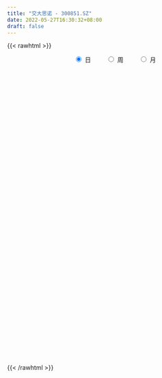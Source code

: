 ```yaml
---
title: "交大思诺 - 300851.SZ"
date: 2022-05-27T16:30:32+08:00
draft: false
---
```

{{< rawhtml >}}
    <div style="text-align: center">
        <label style="padding: 1rem;"><input style="margin-right: .5rem" type="radio" name="period" value="D" checked onclick="period_change(this)">日</label>
        <label style="padding: 1rem;"><input style="margin-right: .5rem" type="radio" name="period" value="W" onclick="period_change(this)">周</label>
        <label style="padding: 1rem;"><input style="margin-right: .5rem" type="radio" name="period" value="M" onclick="period_change(this)">月</label>
    </div>
    <div id="chart" style="height: 700px;"></div> 
    <script type="text/javascript">
        const D_v = [2452.92,2095.0,2679.0,3018.47,3083.91,2573.63,4918.76,3315.29,3069.18,3362.91,5220.18,6265.26,4756.0,3582.83,2832.36,2612.34,3468.33,9226.18,5988.18,3493.68,5646.43,5907.18,4400.61,5130.81,9198.54,6190.72,3594.97,4248.37,5657.18,3945.61,4158.18,5854.0,3540.36,1896.9,2391.0,2195.0,2789.0,3697.0,3526.0,3014.09,3571.0,5214.75,2479.0,2440.16,1764.21,2804.18,2719.77,2909.18,1964.18,1934.18,4934.36,2986.18,2106.27,2790.18,4004.36,2401.0,2448.83,3241.27,5050.35,4772.82,3697.0,4307.18,4114.36,67786.18,44701.05,34055.67,20750.23,16925.9,20154.39,28383.4,13545.42,11481.0,13497.0,10480.73,14010.67,16395.79,14351.0,16180.07,17974.37,19747.79,19302.43,8196.66,8929.0,7586.84,5124.18,6672.66,5394.0,3512.66,3471.69,4480.18,4536.3,7020.0,2318.0,3708.33,2024.18,2150.0,2114.0,2200.18,1819.18,2214.0,2584.64,1664.27,1807.64,5540.45,2665.0,3382.0,1444.0,1926.0,3616.98,2636.42,10862.4,4689.8,4036.0,1977.47,3125.18,2256.0,1767.0,2528.44,2744.33,2081.62,2137.0,2719.0,2246.0,2791.16,1996.0,2282.0,2690.0,2634.03,2691.73,4260.65,3106.18,5387.65,8938.18,5209.0,3883.18,2754.0,4245.45,2826.0,2000.72,2385.9,2091.0,2043.18,3096.9,3878.64,3079.0,2308.0,2637.0,2387.0,2285.0,4479.0,3493.0,1823.0,2102.19,1820.0,2070.08,1546.0,3163.5,3294.0,3693.78,3198.59,6042.6,3924.0,2305.74,2364.38,4417.64,6426.27,4344.0,3253.18,3737.0,2514.18,2512.0,5212.0,1949.0,3218.18,1945.0,2218.0,2457.0,2273.18,1997.0,2040.0,1370.0,2159.0,1903.0,1992.65,3304.0,2381.0,2941.0,5166.73,14658.5,4071.73,2888.09,1934.0,1622.0,2133.0,2471.0,4934.69,3622.77,4419.0,2148.0,2772.0,1921.42,2996.73,2393.0,3002.5,2575.0,1889.0,11389.81,7116.0,3880.0,4239.0,3201.0,2442.0,2715.0,6606.73,4096.0,3074.72,3438.0,2289.0,3176.18,2927.18,2175.0,1683.18,2647.0,1645.0,1316.0,2558.0,3471.0,2514.0,4324.0,3569.0,3316.18,2792.63,7247.63,6225.91,3826.72,3596.99,3715.18,5090.0,3044.55,2657.0,2495.73,2113.0,3498.18,1685.0,2631.0,3067.0,4459.18,4578.18,2733.18,2444.0]
const D_histogram = [0.0,-0.0006254131,0.0033691654,0.0193789079,0.0320805413,0.041350726,0.0789882876,0.1017736018,0.1013789642,0.1285563174,0.1663134131,0.1797274946,0.1512631027,0.0967274577,0.0725617222,0.0389978677,0.0263518207,0.0795649289,0.0718116582,0.0543662152,0.0504882515,-0.0000956684,0.0106642019,0.0354106272,0.0725744296,0.068910054,0.0421984341,0.0067487553,0.0191851795,-0.0119397516,-0.0379236219,-0.1132710377,-0.1657195667,-0.1786904214,-0.1865709502,-0.1879082021,-0.1840140781,-0.1998745351,-0.1746780001,-0.1416395722,-0.1094921385,-0.1478215646,-0.1739438981,-0.1598635921,-0.149861822,-0.1130707099,-0.0668137423,-0.0545870566,-0.0648445972,-0.0621143182,-0.1341825161,-0.1441201843,-0.1343751579,-0.0842267571,-0.0180962673,0.0288564891,0.0417911336,0.0282335417,0.0841629608,0.1227220971,0.1418067946,0.1611845394,0.1573712081,0.5573158015,0.6578055523,0.6926325077,0.5786017509,0.4978205321,0.4560596448,0.4078628189,0.2780632147,0.1101985705,0.0545700567,-0.0064596614,-0.004832258,-0.0337468254,-0.0494198203,-0.0301022028,0.0083137972,-0.0237491237,-0.1196181004,-0.1628467597,-0.2332726995,-0.294530281,-0.3379965163,-0.3119645404,-0.3190584057,-0.3005691121,-0.2933557523,-0.2388786507,-0.2425407302,-0.3334185504,-0.3798171007,-0.4189195073,-0.4001814253,-0.3370851898,-0.2801428824,-0.2325504564,-0.168277216,-0.1373714591,-0.1343474547,-0.1122052431,-0.0664194044,0.0239798646,0.0451915103,0.0645422882,0.0576910174,0.0321300597,-0.0528966347,-0.1329204048,-0.3573560921,-0.4580436322,-0.4968376165,-0.470423106,-0.3877441501,-0.3008959619,-0.2203303345,-0.1222859224,-0.0168898746,0.0599753028,0.1204524146,0.1885727311,0.199683227,0.2399918419,0.2249377053,0.2188174735,0.2313164364,0.2392230027,0.2470566731,0.2708400243,0.2455756381,0.2424855593,0.2786664113,0.2986008356,0.2607609918,0.2289355792,0.1266322576,0.0574833958,0.0283208971,0.0263106867,0.0319385466,0.0356999452,0.0543566394,0.0862635803,0.1145613921,0.1030380722,0.066299452,0.0607651196,0.0491774623,0.0399516836,-0.0132732793,-0.0403610988,-0.0332173617,-0.0313053295,-0.0132241584,0.0046479425,0.0559987886,0.0790227666,0.0967214729,0.1068007116,0.1477659291,0.1446661396,0.1445656713,0.1391030569,0.1208293812,0.1492429382,0.1359813596,0.1396970406,0.0699840917,0.0067480444,-0.0642089625,-0.1983359838,-0.2439453901,-0.3347921621,-0.3309791224,-0.2917866469,-0.2299195173,-0.1477590419,-0.0976926106,-0.091510162,-0.0739881838,-0.036917594,0.0011206589,0.0189171041,0.0632682332,0.0941483512,0.0751656335,0.1243966072,0.1312126661,0.1233532068,0.091346162,0.0676651111,0.0477817751,0.0280659754,-0.0150812319,-0.0630753227,-0.120248111,-0.2094312002,-0.2456679432,-0.250031049,-0.2537203481,-0.319675924,-0.3130292706,-0.2649153369,-0.1933543446,-0.1085252209,0.0256609205,0.1214872618,0.1194810374,0.1326458822,0.1430187195,0.1067887168,0.1177735753,0.145567235,0.1638876158,0.1768254141,0.1218479875,0.0520319192,-0.0266768871,-0.0219525846,-0.0537233283,-0.0600893704,-0.0890094838,-0.0907674263,-0.0802304466,-0.0711508264,-0.0978557174,-0.1208670982,-0.2066754153,-0.3438371017,-0.3695039065,-0.377134625,-0.357120979,-0.3432579716,-0.3244003586,-0.2599418527,-0.183504676,-0.1270287891,-0.0599720962,-0.0041104122,0.0328044096,0.0539830892,0.1068232347,0.1401186658,0.1731389742,0.2127957162,0.2132048649,0.2216921823,0.2017455304,0.1907280771]
const D_fast = [0.0,-0.0007817664,0.0040551034,0.0249095729,0.0456313416,0.0652392078,0.1226238413,0.170852556,0.1958026595,0.255119092,0.3344545409,0.3928004962,0.40215188,0.3717980994,0.3657727944,0.3419584068,0.335900315,0.4090046554,0.4192042993,0.4153504101,0.4240945092,0.3734866723,0.386912593,0.4205116751,0.475819085,0.4893822228,0.4732202114,0.4394577215,0.4566904405,0.4225805715,0.3871157958,0.2834506206,0.1895721999,0.1319287398,0.0774054735,0.0290911711,-0.0130182244,-0.0788473153,-0.0973202803,-0.0996917454,-0.0949173463,-0.1702021636,-0.2398104716,-0.2656960636,-0.293159749,-0.2846363144,-0.2550827824,-0.2565028609,-0.2829715507,-0.2957698513,-0.4013836783,-0.4473513925,-0.4712001556,-0.442108444,-0.380502021,-0.3263351424,-0.3029527145,-0.3094519209,-0.2324817616,-0.1632421011,-0.1087057049,-0.0490318253,-0.0135023546,0.5257711892,0.7907123281,0.9986974105,1.0293170914,1.0729910056,1.1452450295,1.1990139083,1.1387301078,0.9984151062,0.9564291065,0.8937844732,0.894203812,0.8568525383,0.8288245883,0.840616655,0.8811111044,0.8431109026,0.7173374008,0.6333970516,0.5046529369,0.3697627851,0.2417974208,0.1898382616,0.1029797948,0.0463268104,-0.0197987678,-0.0250413289,-0.089338591,-0.2635710488,-0.4049238742,-0.5487561576,-0.630063432,-0.6512384939,-0.6643319072,-0.6748770953,-0.6526731589,-0.6561102668,-0.6866731261,-0.6925822252,-0.6634012376,-0.5670070025,-0.5344974792,-0.4990111292,-0.4914396456,-0.5089680885,-0.6072189415,-0.7204728128,-1.0342475232,-1.2494459713,-1.4124493597,-1.5036406257,-1.5178977073,-1.5062735097,-1.4807904658,-1.4133175344,-1.3121439552,-1.2202849522,-1.1296947366,-1.0144312374,-0.9533999348,-0.8530933593,-0.8119130697,-0.7633289331,-0.693000861,-0.6252885441,-0.5556907055,-0.4641973481,-0.4280678248,-0.3705365137,-0.264689059,-0.1701044257,-0.1427540216,-0.1173455394,-0.1879907966,-0.2427688095,-0.2648510838,-0.2602836226,-0.246671126,-0.2339847412,-0.2017388871,-0.1482660511,-0.0913278912,-0.0770916932,-0.0972554503,-0.0875985028,-0.0868917946,-0.0861296523,-0.1426729351,-0.1798510292,-0.1810116326,-0.1869259328,-0.1721508013,-0.1531167147,-0.0877661715,-0.0449865018,-0.0031074273,0.0336719893,0.111578689,0.1446454345,0.180686384,0.2099995338,0.2219332034,0.287657495,0.3083912563,0.3470311974,0.2948142715,0.2332652353,0.1462559877,-0.0374550295,-0.1440507833,-0.3185955958,-0.3975273367,-0.431281523,-0.4268942727,-0.3816735578,-0.3560302791,-0.372725371,-0.3737004387,-0.3458592475,-0.3075408299,-0.2850151086,-0.2248469212,-0.1704297154,-0.1706210247,-0.0902908992,-0.0506716738,-0.0276928314,-0.0368633358,-0.0436281088,-0.051566001,-0.0642653069,-0.1111828222,-0.1749457436,-0.2621805596,-0.403721449,-0.5013751777,-0.5682460457,-0.6353654319,-0.7812399887,-0.8528506531,-0.8709655536,-0.8477431474,-0.7900453289,-0.6494439574,-0.5232458007,-0.4953817657,-0.4490554503,-0.4029279331,-0.4124607566,-0.3720325043,-0.3078470359,-0.2485547511,-0.1914105993,-0.215926029,-0.2727341175,-0.3581121456,-0.3588759893,-0.404077565,-0.4254659497,-0.4766384341,-0.5010882331,-0.5106088651,-0.5193169514,-0.5704857718,-0.6237139271,-0.761191098,-0.9843120599,-1.1023548413,-1.204269216,-1.2735358148,-1.3454873004,-1.407729777,-1.4082567342,-1.3776957265,-1.352977037,-1.3009133681,-1.2460792872,-1.2009633629,-1.166288911,-1.0867429569,-1.0184178594,-0.9421128074,-0.8492571363,-0.7955467714,-0.7316364084,-0.7011466777,-0.6644821117]
const D_slow = [0.0,-0.0001563533,0.0006859381,0.005530665,0.0135508004,0.0238884819,0.0436355538,0.0690789542,0.0944236953,0.1265627746,0.1681411279,0.2130730015,0.2508887772,0.2750706417,0.2932110722,0.3029605391,0.3095484943,0.3294397265,0.3473926411,0.3609841949,0.3736062578,0.3735823407,0.3762483911,0.3851010479,0.4032446553,0.4204721688,0.4310217773,0.4327089662,0.437505261,0.4345203231,0.4250394177,0.3967216583,0.3552917666,0.3106191612,0.2639764237,0.2169993732,0.1709958536,0.1210272199,0.0773577198,0.0419478268,0.0145747922,-0.022380599,-0.0658665735,-0.1058324715,-0.143297927,-0.1715656045,-0.1882690401,-0.2019158042,-0.2181269535,-0.2336555331,-0.2672011621,-0.3032312082,-0.3368249977,-0.3578816869,-0.3624057538,-0.3551916315,-0.3447438481,-0.3376854626,-0.3166447224,-0.2859641982,-0.2505124995,-0.2102163647,-0.1708735627,-0.0315446123,0.1329067758,0.3060649027,0.4507153405,0.5751704735,0.6891853847,0.7911510894,0.8606668931,0.8882165357,0.9018590499,0.9002441345,0.89903607,0.8905993637,0.8782444086,0.8707188579,0.8727973072,0.8668600263,0.8369555012,0.7962438113,0.7379256364,0.6642930661,0.5797939371,0.501802802,0.4220382005,0.3468959225,0.2735569844,0.2138373218,0.1532021392,0.0698475016,-0.0251067735,-0.1298366504,-0.2298820067,-0.3141533041,-0.3841890248,-0.4423266389,-0.4843959429,-0.5187388077,-0.5523256713,-0.5803769821,-0.5969818332,-0.590986867,-0.5796889895,-0.5635534174,-0.5491306631,-0.5410981481,-0.5543223068,-0.587552408,-0.676891431,-0.7914023391,-0.9156117432,-1.0332175197,-1.1301535572,-1.2053775477,-1.2604601313,-1.2910316119,-1.2952540806,-1.2802602549,-1.2501471513,-1.2030039685,-1.1530831617,-1.0930852013,-1.0368507749,-0.9821464066,-0.9243172975,-0.8645115468,-0.8027473785,-0.7350373724,-0.6736434629,-0.6130220731,-0.5433554703,-0.4687052614,-0.4035150134,-0.3462811186,-0.3146230542,-0.3002522052,-0.293171981,-0.2865943093,-0.2786096726,-0.2696846864,-0.2560955265,-0.2345296314,-0.2058892834,-0.1801297653,-0.1635549023,-0.1483636224,-0.1360692569,-0.126081336,-0.1293996558,-0.1394899305,-0.1477942709,-0.1556206033,-0.1589266429,-0.1577646572,-0.1437649601,-0.1240092684,-0.0998289002,-0.0731287223,-0.03618724,-0.0000207051,0.0361207127,0.0708964769,0.1011038222,0.1384145568,0.1724098967,0.2073341568,0.2248301797,0.2265171909,0.2104649502,0.1608809543,0.0998946068,0.0161965662,-0.0665482143,-0.1394948761,-0.1969747554,-0.2339145159,-0.2583376685,-0.281215209,-0.299712255,-0.3089416535,-0.3086614887,-0.3039322127,-0.2881151544,-0.2645780666,-0.2457866582,-0.2146875064,-0.1818843399,-0.1510460382,-0.1282094977,-0.1112932199,-0.0993477762,-0.0923312823,-0.0961015903,-0.1118704209,-0.1419324487,-0.1942902487,-0.2557072345,-0.3182149968,-0.3816450838,-0.4615640648,-0.5398213824,-0.6060502167,-0.6543888028,-0.681520108,-0.6751048779,-0.6447330625,-0.6148628031,-0.5817013325,-0.5459466527,-0.5192494735,-0.4898060796,-0.4534142709,-0.4124423669,-0.3682360134,-0.3377740165,-0.3247660367,-0.3314352585,-0.3369234046,-0.3503542367,-0.3653765793,-0.3876289503,-0.4103208068,-0.4303784185,-0.4481661251,-0.4726300544,-0.502846829,-0.5545156828,-0.6404749582,-0.7328509348,-0.8271345911,-0.9164148358,-1.0022293287,-1.0833294184,-1.1483148816,-1.1941910505,-1.2259482478,-1.2409412719,-1.2419688749,-1.2337677725,-1.2202720002,-1.1935661916,-1.1585365251,-1.1152517816,-1.0620528525,-1.0087516363,-0.9533285907,-0.9028922081,-0.8552101888]
const D_data = [['2021-05-18', 31.0199, 31.1954, 30.9516, 31.2344],['2021-05-19', 31.0491, 31.1856, 31.0491, 31.2733],['2021-05-20', 31.0296, 31.2538, 30.9419, 31.4098],['2021-05-21', 31.1369, 31.4683, 31.1174, 31.5561],['2021-05-24', 32.4432, 31.5268, 31.3903, 32.4529],['2021-05-25', 31.3513, 31.5756, 31.3513, 31.7023],['2021-05-26', 31.4976, 32.1117, 31.4976, 32.4237],['2021-05-27', 32.0142, 32.1702, 31.8973, 32.4334],['2021-05-28', 32.024, 32.0337, 31.985, 32.3847],['2021-05-31', 32.1702, 32.5602, 32.0825, 32.7064],['2021-06-01', 32.5602, 33.0086, 32.3262, 33.1256],['2021-06-02', 33.1061, 33.0086, 32.8039, 33.34],['2021-06-03', 33.0476, 32.6089, 32.5699, 33.418],['2021-06-04', 32.6863, 32.194, 32.1645, 32.765],['2021-06-07', 32.2137, 32.4697, 32.194, 32.6764],['2021-06-08', 32.4894, 32.2826, 32.2038, 32.5189],['2021-06-09', 32.2038, 32.4894, 32.0956, 32.4894],['2021-06-10', 32.4894, 33.5133, 32.4697, 33.6511],['2021-06-11', 33.4739, 32.9816, 32.8635, 33.6019],['2021-06-15', 33.0013, 32.893, 32.6075, 33.2179],['2021-06-16', 32.9127, 33.0998, 32.9127, 34.0055],['2021-06-17', 33.0998, 32.4401, 32.2137, 33.2474],['2021-06-18', 32.4008, 33.1588, 32.2334, 33.2573],['2021-06-21', 33.1096, 33.5034, 32.9816, 33.5526],['2021-06-22', 33.6708, 33.9268, 33.4542, 34.232],['2021-06-23', 33.9268, 33.6216, 33.4837, 34.0449],['2021-06-24', 33.3853, 33.3557, 33.277, 33.8283],['2021-06-25', 33.2868, 33.1588, 32.8536, 33.4936],['2021-06-28', 33.0801, 33.7692, 32.9324, 33.9268],['2021-06-29', 33.7692, 33.2376, 33.1293, 33.9563],['2021-06-30', 32.9324, 33.1884, 32.9324, 33.7299],['2021-07-01', 33.2671, 32.2925, 32.2629, 33.277],['2021-07-02', 32.2432, 32.1743, 31.879, 32.45],['2021-07-05', 32.1743, 32.4008, 32.0956, 32.4204],['2021-07-06', 32.4008, 32.3023, 31.9971, 32.4697],['2021-07-07', 32.3023, 32.2432, 31.8002, 32.3023],['2021-07-08', 32.3712, 32.194, 31.879, 32.3712],['2021-07-09', 32.194, 31.7805, 31.6427, 32.194],['2021-07-12', 31.81, 32.1842, 31.8002, 32.4401],['2021-07-13', 32.2038, 32.322, 31.9774, 32.45],['2021-07-14', 32.2826, 32.3909, 32.2038, 32.6469],['2021-07-15', 32.3515, 31.3867, 31.2292, 32.3515],['2021-07-16', 31.2095, 31.2292, 31.111, 31.5344],['2021-07-19', 31.495, 31.5541, 31.0618, 31.5541],['2021-07-20', 31.2587, 31.4261, 31.2489, 31.5442],['2021-07-21', 31.4556, 31.7608, 31.4261, 31.9873],['2021-07-22', 31.9774, 32.0069, 31.4655, 32.066],['2021-07-23', 32.0168, 31.6624, 31.4162, 32.0168],['2021-07-26', 31.6525, 31.3079, 31.2095, 31.8691],['2021-07-27', 31.2489, 31.367, 31.2489, 31.7017],['2021-07-28', 31.367, 30.1265, 30.028, 31.5048],['2021-07-29', 30.4317, 30.5302, 30.156, 30.5892],['2021-07-30', 30.5991, 30.6188, 30.3136, 30.6778],['2021-08-02', 30.6188, 31.1504, 30.3923, 31.2292],['2021-08-03', 31.1504, 31.5738, 31.1504, 31.9183],['2021-08-04', 31.4753, 31.5934, 31.2095, 31.8002],['2021-08-05', 31.751, 31.3079, 31.111, 31.751],['2021-08-06', 31.1209, 30.9535, 30.6778, 31.6821],['2021-08-09', 30.9535, 31.938, 30.924, 31.9873],['2021-08-10', 31.9282, 32.0168, 31.8593, 32.2038],['2021-08-11', 31.9085, 31.9971, 31.6821, 32.1349],['2021-08-12', 31.8002, 32.194, 31.7805, 32.3909],['2021-08-13', 32.4204, 32.0463, 31.8986, 32.4204],['2021-08-16', 32.4795, 38.4556, 32.4795, 38.4556],['2021-08-17', 38.6722, 36.5555, 36.0435, 38.8888],['2021-08-18', 35.9057, 36.6736, 35.502, 37.6187],['2021-08-19', 36.3192, 35.1574, 34.7045, 36.6244],['2021-08-20', 35.1771, 35.5512, 34.232, 35.8958],['2021-08-23', 35.2559, 36.1813, 35.2559, 36.4176],['2021-08-24', 35.1377, 36.3093, 33.6019, 36.3192],['2021-08-25', 35.7383, 35.1968, 35.0491, 35.8171],['2021-08-26', 35.1377, 34.1926, 33.9858, 35.1377],['2021-08-27', 34.2615, 35.187, 33.8874, 35.3346],['2021-08-30', 35.0491, 34.9507, 34.4387, 36.073],['2021-08-31', 34.8522, 35.6989, 34.4683, 35.7186],['2021-09-01', 35.6398, 35.3543, 35.0491, 36.4176],['2021-09-02', 35.3346, 35.4922, 34.5569, 36.3093],['2021-09-03', 35.4429, 36.0337, 35.0294, 36.0337],['2021-09-06', 36.1124, 36.5456, 35.6595, 37.4317],['2021-09-07', 36.1518, 35.7974, 35.7974, 37.5104],['2021-09-08', 35.5709, 34.7144, 34.36, 35.5906],['2021-09-09', 34.4289, 34.9999, 34.4289, 35.0885],['2021-09-10', 34.803, 34.3009, 34.2714, 34.9605],['2021-09-13', 34.3009, 33.9465, 33.4837, 34.3009],['2021-09-14', 33.7594, 33.72, 33.4837, 34.1237],['2021-09-15', 33.8677, 34.36, 33.5133, 34.3895],['2021-09-16', 34.36, 33.8086, 33.8086, 34.4584],['2021-09-17', 33.6511, 33.9662, 33.4739, 34.1532],['2021-09-22', 33.6806, 33.7003, 33.533, 33.7692],['2021-09-23', 33.7003, 34.2812, 33.7003, 34.4092],['2021-09-24', 34.2812, 33.5231, 33.4739, 34.5569],['2021-09-27', 33.533, 31.9577, 31.8002, 33.6708],['2021-09-28', 31.8986, 31.8593, 31.6033, 32.0365],['2021-09-29', 31.6624, 31.3867, 31.239, 31.879],['2021-09-30', 31.4458, 31.7017, 31.4458, 31.8691],['2021-10-08', 31.7116, 32.1448, 31.7116, 32.2826],['2021-10-11', 32.0956, 32.0956, 31.7313, 32.2531],['2021-10-12', 32.0069, 31.9971, 31.8494, 32.2334],['2021-10-13', 32.1645, 32.2826, 32.0759, 32.322],['2021-10-14', 32.0069, 31.9282, 31.8593, 32.3712],['2021-10-15', 31.9183, 31.4851, 31.4851, 32.0956],['2021-10-18', 31.5048, 31.6131, 31.2981, 31.6624],['2021-10-19', 31.6328, 31.938, 31.4162, 32.0168],['2021-10-20', 31.8494, 32.765, 31.7313, 32.9422],['2021-10-21', 32.6764, 32.1448, 32.1152, 32.6764],['2021-10-22', 32.1349, 32.194, 31.6525, 32.3417],['2021-10-25', 31.9577, 31.8691, 31.7214, 32.1251],['2021-10-26', 31.9774, 31.5048, 31.4261, 31.9774],['2021-10-27', 31.3079, 30.3726, 30.2742, 31.3375],['2021-10-28', 30.3726, 29.8311, 29.8311, 30.4908],['2021-10-29', 28.4036, 26.9071, 25.8537, 28.4036],['2021-11-01', 26.6413, 27.1434, 26.5133, 27.3698],['2021-11-02', 27.2714, 27.0351, 26.8086, 27.8424],['2021-11-03', 27.0646, 27.2911, 26.7594, 27.5175],['2021-11-04', 27.2911, 27.7932, 27.2911, 27.9704],['2021-11-05', 27.8818, 27.8621, 27.5569, 27.9409],['2021-11-08', 27.9507, 27.8522, 27.5667, 27.9507],['2021-11-09', 27.8621, 28.2362, 27.8227, 28.4528],['2021-11-10', 28.0098, 28.6399, 27.8424, 28.7186],['2021-11-11', 28.4528, 28.6103, 28.4528, 28.8171],['2021-11-12', 28.7875, 28.6694, 28.5414, 28.7974],['2021-11-15', 28.6694, 29.0632, 28.4626, 29.2306],['2021-11-16', 28.7974, 28.5513, 28.443, 29.1617],['2021-11-17', 28.5513, 29.0731, 28.5119, 29.3586],['2021-11-18', 29.0731, 28.4823, 28.4725, 29.1518],['2021-11-19', 28.3642, 28.5709, 28.3642, 28.5906],['2021-11-22', 28.5709, 28.8663, 28.5513, 29.1124],['2021-11-23', 29.0238, 28.9254, 28.7974, 29.0435],['2021-11-24', 28.8958, 29.0435, 28.5709, 29.2109],['2021-11-25', 28.9943, 29.4275, 28.9254, 29.713],['2021-11-26', 29.4373, 28.9155, 28.8368, 29.6736],['2021-11-29', 28.6202, 29.2207, 28.4725, 29.9099],['2021-11-30', 29.0435, 29.9296, 29.0435, 30.4908],['2021-12-01', 30.5991, 30.0379, 29.6933, 30.5991],['2021-12-02', 30.1954, 29.4275, 29.4275, 30.284],['2021-12-03', 29.4275, 29.457, 29.3487, 29.6736],['2021-12-06', 29.4767, 28.3051, 28.2854, 29.5358],['2021-12-07', 28.3347, 28.2854, 27.9212, 28.886],['2021-12-08', 28.5513, 28.5119, 28.1279, 28.6497],['2021-12-09', 28.4528, 28.7482, 28.4134, 29.014],['2021-12-10', 28.6103, 28.8368, 28.6103, 28.8663],['2021-12-13', 29.0731, 28.8269, 28.6005, 29.0731],['2021-12-14', 28.8958, 29.0731, 28.6891, 29.1715],['2021-12-15', 29.0731, 29.3979, 28.8762, 29.7032],['2021-12-16', 29.6145, 29.5653, 29.1912, 29.6342],['2021-12-17', 29.585, 29.1715, 29.0435, 29.585],['2021-12-20', 29.1321, 28.7679, 28.7383, 29.2404],['2021-12-21', 28.7777, 29.0731, 28.6497, 29.142],['2021-12-22', 29.0731, 28.9746, 28.9057, 29.713],['2021-12-23', 28.8762, 28.9648, 28.4626, 29.1814],['2021-12-24', 28.8269, 28.2362, 28.2362, 28.9451],['2021-12-27', 28.2559, 28.3051, 28.0393, 28.6202],['2021-12-28', 28.6399, 28.63, 28.3248, 28.7482],['2021-12-29', 28.6989, 28.5414, 28.315, 28.7679],['2021-12-30', 28.7777, 28.758, 28.4528, 29.0435],['2021-12-31', 28.6596, 28.8269, 28.6596, 29.1026],['2022-01-04', 29.0238, 29.4373, 28.8958, 29.4866],['2022-01-05', 29.2897, 29.3192, 29.1617, 29.6933],['2022-01-06', 29.2404, 29.4176, 29.2404, 29.6933],['2022-01-07', 29.4373, 29.4669, 29.3684, 29.841],['2022-01-10', 29.3192, 30.0871, 29.3192, 30.412],['2022-01-11', 30.1659, 29.7524, 29.6835, 30.3431],['2022-01-12', 29.6244, 29.9001, 29.6244, 30.0379],['2022-01-13', 29.9001, 29.9394, 29.7819, 30.028],['2022-01-14', 29.9296, 29.8311, 29.6638, 30.284],['2022-01-17', 29.0435, 30.5695, 29.0435, 30.7468],['2022-01-18', 30.6188, 30.225, 30.0674, 30.6188],['2022-01-19', 30.1856, 30.5498, 30.097, 30.8157],['2022-01-20', 30.7861, 29.5653, 29.4078, 30.7861],['2022-01-21', 29.8902, 29.3487, 29.142, 29.9197],['2022-01-24', 29.3487, 28.8958, 28.7777, 29.4176],['2022-01-25', 28.6596, 27.4683, 27.4683, 29.142],['2022-01-26', 27.4584, 27.931, 27.4584, 28.3051],['2022-01-27', 27.8621, 26.7693, 26.7693, 28.059],['2022-01-28', 26.8874, 27.4486, 26.8382, 27.7538],['2022-02-07', 27.8227, 27.7439, 27.5569, 28.0098],['2022-02-08', 27.6652, 28.0688, 27.5766, 28.2362],['2022-02-09', 28.0885, 28.5316, 27.7341, 28.6399],['2022-02-10', 28.2165, 28.3544, 28.1673, 28.6103],['2022-02-11', 28.187, 27.8424, 27.8227, 28.3445],['2022-02-14', 27.8522, 27.9409, 27.5963, 28.2559],['2022-02-15', 28.1378, 28.2461, 27.6553, 28.3248],['2022-02-16', 28.2461, 28.4036, 28.1771, 28.6005],['2022-02-17', 28.3937, 28.2657, 28.2657, 28.7383],['2022-02-18', 28.187, 28.758, 27.9802, 28.9352],['2022-02-21', 28.502, 28.8171, 28.4331, 28.8269],['2022-02-22', 28.8269, 28.2559, 28.1279, 28.8269],['2022-02-23', 28.3839, 29.2404, 28.3445, 29.3487],['2022-02-24', 29.5358, 28.9352, 28.6103, 31.111],['2022-02-25', 29.1321, 28.8269, 28.758, 29.4078],['2022-02-28', 28.7285, 28.4823, 27.9802, 28.7383],['2022-03-01', 28.9254, 28.4823, 28.315, 28.9254],['2022-03-02', 28.3839, 28.443, 28.2756, 28.63],['2022-03-03', 28.6202, 28.3544, 28.3347, 28.6596],['2022-03-04', 28.1673, 27.8818, 27.7636, 28.3445],['2022-03-07', 27.8424, 27.5274, 27.3698, 27.9605],['2022-03-08', 27.5274, 27.0351, 26.3361, 27.6258],['2022-03-09', 27.0449, 26.0801, 25.4992, 27.104],['2022-03-10', 26.6511, 26.1884, 26.1884, 26.9662],['2022-03-11', 26.2475, 26.2376, 25.5977, 26.3951],['2022-03-14', 26.0506, 25.9718, 25.8635, 26.4641],['2022-03-15', 25.9127, 24.7116, 24.7116, 26.1884],['2022-03-16', 24.9971, 25.135, 24.2587, 25.4008],['2022-03-17', 25.5189, 25.4894, 25.3811, 25.9324],['2022-03-18', 25.6371, 25.834, 25.2531, 25.9127],['2022-03-21', 25.8832, 26.2081, 25.6764, 26.3164],['2022-03-22', 26.3853, 27.2911, 26.2278, 28.2264],['2022-03-23', 27.0351, 27.3994, 26.6314, 28.0098],['2022-03-24', 27.0745, 26.4345, 26.4345, 27.547],['2022-03-25', 26.6117, 26.6708, 26.277, 26.9859],['2022-03-28', 26.7791, 26.7299, 26.1785, 27.3501],['2022-03-29', 26.4838, 26.0998, 26.0506, 27.0449],['2022-03-30', 26.0604, 26.6413, 25.8537, 26.8086],['2022-03-31', 26.3558, 26.9957, 26.3558, 27.3994],['2022-04-01', 26.9169, 27.0646, 26.6511, 27.232],['2022-04-06', 27.0646, 27.1631, 26.848, 27.2911],['2022-04-07', 27.3501, 26.2672, 26.1884, 27.547],['2022-04-08', 26.4444, 25.765, 25.5485, 26.4444],['2022-04-11', 26.1982, 25.2137, 25.0562, 26.5724],['2022-04-12', 25.3319, 25.9915, 24.9971, 25.9915],['2022-04-13', 25.8733, 25.3811, 25.3712, 25.8733],['2022-04-14', 25.3319, 25.4992, 25.3319, 25.8438],['2022-04-15', 25.6075, 25.007, 24.938, 25.6075],['2022-04-18', 24.7018, 25.135, 24.5245, 25.2629],['2022-04-19', 25.1842, 25.1842, 24.9873, 25.3515],['2022-04-20', 25.194, 25.0956, 25.0759, 25.5485],['2022-04-21', 26.0703, 24.4655, 24.4162, 26.0703],['2022-04-22', 24.1012, 24.2193, 23.8452, 24.5935],['2022-04-25', 24.2193, 22.9296, 22.9099, 24.2193],['2022-04-26', 22.841, 21.3741, 21.3248, 23.0281],['2022-04-27', 21.5611, 21.9451, 20.7243, 22.0042],['2022-04-28', 22.0042, 21.6694, 21.4528, 22.0238],['2022-04-29', 20.9212, 21.63, 20.8129, 21.6793],['2022-05-05', 21.5119, 21.2264, 20.7735, 21.5119],['2022-05-06', 20.8621, 20.9606, 20.2615, 21.1279],['2022-05-09', 20.9606, 21.3642, 20.4486, 21.4036],['2022-05-10', 21.0196, 21.5513, 20.9704, 21.5907],['2022-05-11', 21.6497, 21.3642, 21.3642, 22.0042],['2022-05-12', 21.3642, 21.5808, 21.0885, 21.8959],['2022-05-13', 21.5808, 21.571, 21.4331, 21.7974],['2022-05-16', 21.79, 21.42, 21.24, 21.79],['2022-05-17', 21.33, 21.24, 20.89, 21.54],['2022-05-18', 21.35, 21.73, 21.02, 22.03],['2022-05-19', 21.5, 21.65, 21.36, 21.84],['2022-05-20', 21.74, 21.79, 21.56, 21.87],['2022-05-23', 21.94, 22.07, 21.67, 22.07],['2022-05-24', 22.2, 21.71, 21.41, 22.21],['2022-05-25', 21.76, 21.87, 21.57, 22.03],['2022-05-26', 21.85, 21.52, 21.07, 21.85],['2022-05-27', 21.52, 21.58, 21.44, 21.96]]
const W_v = [390.58,3351.36,266206.59,232067.46,99496.62,82984.55,99728.62,70951.82,60648.45,69162.24,37589.24,13538.27,6331.45,36396.75,113974.64,113745.14,68266.14,60073.53,32938.79,27141.96,21130.09,24905.81,20946.62,29291.33,21500.49,27020.09,37286.48,50337.69,24042.18,21666.26,10324.13,10010.88,31807.97,17761.01,18340.3,27466.95,19774.82,16276.06,19914.55,20899.27,25522.57,25577.1,3844.04,13436.12,12964.85,16960.77,23187.18,24127.39,19447.9,28363.41,23155.33,12968.9,17804.84,12637.5,13925.17,14885.64,21941.71,184219.03,87061.21,71418.26,74150.25,28290.34,12488.17,15070.51,2150.0,10932.0,15059.36,20485.8,16084.45,11258.39,12034.16,15382.59,26172.01,13549.07,14405.72,15281.0,9361.27,13349.87,19054.36,20274.63,14836.18,10985.18,10728.65,29218.96,11048.09,17896.46,12888.65,28513.81,19060.73,8801.72,12608.54,11504.0,21249.44,10052.63,18103.72,12422.91,17281.54]
const W_histogram = [0.0,1.5565638746,1.6570309573,1.6184101958,1.2372789162,0.9104399397,0.6259048719,0.369025591,-0.1201979877,-0.2150155075,-0.4447565949,-0.6543020801,-0.6598643428,-0.5861687535,-0.2021646069,-0.362514825,-0.2849575342,-0.2881512296,-0.341133905,-0.5206857749,-0.5898015187,-0.8317113405,-1.0559927502,-1.2973593371,-1.3782947739,-1.5155320316,-1.4086544443,-1.2830480769,-1.2383312453,-1.0229759594,-0.8956476154,-0.6402406692,-0.4458892295,-0.2828003726,-0.2822173928,-0.0749187603,0.0216777748,0.1314989824,0.2535079923,0.3711982109,0.4045184221,0.2752790085,0.2114311179,0.1957868493,0.2045073156,0.2555726799,0.3040670378,0.3877475744,0.4492573972,0.4813141608,0.4293043468,0.3640482935,0.2830295624,0.2585616345,0.1759860633,0.1488772733,0.2059959242,0.4663775297,0.5925308915,0.7038657343,0.6338543438,0.5416275538,0.432158949,0.2286771702,0.1209305045,0.0081832666,-0.0144656333,-0.3620603262,-0.4959345743,-0.4971306124,-0.4717767993,-0.401758261,-0.2939338394,-0.2415328023,-0.1651270284,-0.1583529428,-0.0978310857,-0.0034246348,0.0896779746,0.1228503404,0.0259663375,-0.0010235016,0.0505122087,0.0944150816,0.0663060765,-0.0502311119,-0.1367976198,-0.1205699068,-0.0687598729,-0.1052756116,-0.1604344268,-0.2259165671,-0.4088954791,-0.5324715462,-0.5294495427,-0.4710082506,-0.4071990659]
const W_fast = [0.0,1.9457048433,2.4604296653,2.8264114528,2.7545999022,2.6553709107,2.5273120608,2.3626891777,1.8434161021,1.6948447054,1.3539144693,0.9807934641,0.8102651157,0.7374185166,1.0708815115,0.8199025871,0.8262204943,0.7509889915,0.6127228398,0.3029995263,0.0864334028,-0.3634042541,-0.8516838513,-1.4173902725,-1.8428994028,-2.3590196684,-2.6043056922,-2.799461344,-3.0643273237,-3.1047160278,-3.2012995876,-3.1059528087,-3.0230736764,-2.9306849126,-3.000656281,-2.8120873385,-2.7100713598,-2.5673754065,-2.3819893986,-2.1714996272,-2.0370498106,-2.097469472,-2.1084595832,-2.0751571394,-2.0153098443,-1.90035131,-1.7758401927,-1.5952227624,-1.4213985904,-1.2690132865,-1.2136970138,-1.1879409937,-1.1982023342,-1.1580298535,-1.1966089088,-1.1864983805,-1.0778807486,-0.7009047607,-0.426618676,-0.1393173996,-0.0508652042,-0.0076851057,-0.0091139733,-0.1554264595,-0.2329404991,-0.3436419204,-0.3699072286,-0.8080170031,-1.0658748947,-1.191353586,-1.2839439727,-1.3143649997,-1.2800240379,-1.2880062013,-1.2528821846,-1.2856963346,-1.249632249,-1.1560819568,-1.0405598537,-0.9766749028,-1.0670673213,-1.0943130358,-1.0301492733,-0.9626426301,-0.974175116,-1.1032700824,-1.2240359952,-1.2379507589,-1.2033306933,-1.2661653349,-1.3614327568,-1.4833940389,-1.7685968206,-2.0252907742,-2.1546311564,-2.213941927,-2.2519325087]
const W_slow = [0.0,0.3891409687,0.803398708,1.208001257,1.517320986,1.7449309709,1.9014071889,1.9936635867,1.9636140898,1.9098602129,1.7986710642,1.6350955441,1.4701294585,1.3235872701,1.2730461184,1.1824174121,1.1111780286,1.0391402211,0.9538567449,0.8236853012,0.6762349215,0.4683070864,0.2043088988,-0.1200309354,-0.4646046289,-0.8434876368,-1.1956512479,-1.5164132671,-1.8259960784,-2.0817400683,-2.3056519722,-2.4657121395,-2.5771844468,-2.64788454,-2.7184388882,-2.7371685783,-2.7317491346,-2.698874389,-2.6354973909,-2.5426978382,-2.4415682326,-2.3727484805,-2.3198907011,-2.2709439887,-2.2198171598,-2.1559239899,-2.0799072304,-1.9829703368,-1.8706559875,-1.7503274473,-1.6430013606,-1.5519892872,-1.4812318966,-1.416591488,-1.3725949722,-1.3353756538,-1.2838766728,-1.1672822904,-1.0191495675,-0.8431831339,-0.684719548,-0.5493126595,-0.4412729223,-0.3841036297,-0.3538710036,-0.351825187,-0.3554415953,-0.4459566768,-0.5699403204,-0.6942229735,-0.8121671734,-0.9126067386,-0.9860901985,-1.046473399,-1.0877551562,-1.1273433919,-1.1518011633,-1.152657322,-1.1302378283,-1.0995252432,-1.0930336588,-1.0932895342,-1.0806614821,-1.0570577117,-1.0404811925,-1.0530389705,-1.0872383754,-1.1173808521,-1.1345708204,-1.1608897233,-1.20099833,-1.2574774718,-1.3597013415,-1.4928192281,-1.6251816137,-1.7429336764,-1.8447334428]
const W_data = [['2020-07-17', 33.2979, 39.9516, 33.2979, 39.9516],['2020-07-24', 43.9458, 64.3424, 43.9458, 64.3424],['2020-07-31', 62.8627, 51.9632, 50.2901, 62.8627],['2020-08-07', 51.9342, 51.8472, 51.0832, 57.6306],['2020-08-14', 51.1219, 47.7563, 46.8182, 51.8375],['2020-08-21', 47.9207, 47.6112, 45.4642, 49.4197],['2020-08-28', 46.6248, 47.3598, 45.4545, 50.029],['2020-09-04', 47.2921, 46.9149, 45.5319, 48.8395],['2020-09-11', 46.7215, 42.3598, 40.7447, 47.6983],['2020-09-18', 42.3598, 45.8607, 42.3501, 47.6789],['2020-09-25', 45.6576, 43.2882, 43.1044, 45.8607],['2020-09-30', 43.5273, 42.1527, 41.7823, 43.5565],['2020-10-09', 42.9229, 43.8197, 42.9229, 43.9952],['2020-10-16', 43.8782, 44.6971, 43.8782, 46.0911],['2020-10-23', 45.672, 49.6981, 43.966, 51.6673],['2020-10-30', 48.7427, 43.4298, 43.2836, 50.5852],['2020-11-06', 43.0886, 46.0911, 42.9911, 47.1635],['2020-11-13', 46.0132, 45.204, 44.0439, 47.5729],['2020-11-20', 44.9213, 44.3169, 43.3226, 45.4965],['2020-11-27', 44.3169, 41.8798, 41.6068, 44.3364],['2020-12-04', 42.1137, 42.2502, 41.8213, 43.459],['2020-12-11', 42.26, 38.7505, 38.3021, 42.6986],['2020-12-18', 38.7505, 36.9957, 36.5668, 39.5791],['2020-12-25', 36.8105, 34.5781, 33.73, 37.4149],['2020-12-31', 34.5781, 34.5976, 32.9501, 34.6268],['2021-01-08', 34.7048, 32.0435, 31.1954, 35.2897],['2021-01-15', 32.3554, 33.7007, 30.0353, 34.0712],['2021-01-22', 33.9737, 33.2913, 33.1743, 37.0445],['2021-01-29', 33.7885, 31.4878, 30.7079, 33.7885],['2021-02-05', 31.0101, 33.1451, 30.6104, 33.34],['2021-02-10', 32.1605, 31.8875, 31.595, 32.4919],['2021-02-19', 31.9655, 33.574, 31.9655, 33.6227],['2021-02-26', 33.6422, 33.2328, 32.6674, 34.5294],['2021-03-05', 33.2426, 33.1451, 32.8234, 34.0907],['2021-03-12', 33.3108, 30.9419, 30.5227, 33.847],['2021-03-19', 30.9516, 33.5643, 30.513, 34.6853],['2021-03-26', 33.9444, 32.5894, 32.3944, 33.9737],['2021-04-02', 32.3067, 32.9891, 32.0532, 33.1158],['2021-04-09', 33.1451, 33.5448, 32.9501, 34.3149],['2021-04-16', 33.418, 34.0224, 32.4042, 34.1199],['2021-04-23', 34.0712, 33.3303, 33.2133, 34.6366],['2021-04-30', 33.5448, 30.9614, 30.9614, 35.0363],['2021-05-07', 30.9029, 31.1174, 30.9029, 31.3903],['2021-05-14', 31.0784, 31.3416, 30.9711, 31.634],['2021-05-21', 31.2246, 31.4683, 30.9419, 31.5561],['2021-05-28', 32.4432, 32.0337, 31.3513, 32.4529],['2021-06-04', 32.1702, 32.194, 32.0825, 33.418],['2021-06-11', 32.2137, 32.9816, 32.0956, 33.6511],['2021-06-18', 33.0013, 33.1588, 32.2137, 34.0055],['2021-06-25', 33.1096, 33.1588, 32.8536, 34.232],['2021-07-02', 33.0801, 32.1743, 31.879, 33.9563],['2021-07-09', 32.1743, 31.7805, 31.6427, 32.4697],['2021-07-16', 31.81, 31.2292, 31.111, 32.6469],['2021-07-23', 31.495, 31.6624, 31.0618, 32.066],['2021-07-30', 31.6525, 30.6188, 30.028, 31.8691],['2021-08-06', 30.6188, 30.9535, 30.3923, 31.9183],['2021-08-13', 30.9535, 32.0463, 30.924, 32.4204],['2021-08-20', 32.4795, 35.5512, 32.4795, 38.8888],['2021-08-27', 35.2559, 35.187, 33.6019, 36.4176],['2021-09-03', 35.0491, 36.0337, 34.4387, 36.4176],['2021-09-10', 36.1124, 34.3009, 34.2714, 37.5104],['2021-09-17', 34.3009, 33.9662, 33.4739, 34.4584],['2021-09-24', 33.6806, 33.5231, 33.4739, 34.5569],['2021-09-30', 33.533, 31.7017, 31.239, 33.6708],['2021-10-08', 31.7116, 32.1448, 31.7116, 32.2826],['2021-10-15', 32.0956, 31.4851, 31.4851, 32.3712],['2021-10-22', 31.5048, 32.194, 31.2981, 32.9422],['2021-10-29', 31.9577, 26.9071, 25.8537, 32.1251],['2021-11-05', 26.6413, 27.8621, 26.5133, 27.9704],['2021-11-12', 27.9507, 28.6694, 27.5667, 28.8171],['2021-11-19', 28.6694, 28.5709, 28.3642, 29.3586],['2021-11-26', 28.5709, 28.9155, 28.5513, 29.713],['2021-12-03', 28.6202, 29.457, 28.4725, 30.5991],['2021-12-10', 29.4767, 28.8368, 27.9212, 29.5358],['2021-12-17', 29.0731, 29.1715, 28.6005, 29.7032],['2021-12-24', 29.1321, 28.2362, 28.2362, 29.713],['2021-12-31', 28.2559, 28.8269, 28.0393, 29.1026],['2022-01-07', 29.0238, 29.4669, 28.8958, 29.841],['2022-01-14', 29.3192, 29.8311, 29.3192, 30.412],['2022-01-21', 29.0435, 29.3487, 29.0435, 30.8157],['2022-01-28', 29.3487, 27.4486, 26.7693, 29.4176],['2022-02-11', 27.8227, 27.8424, 27.5569, 28.6399],['2022-02-18', 27.8522, 28.758, 27.5963, 28.9352],['2022-02-25', 28.502, 28.8269, 28.1279, 31.111],['2022-03-04', 28.7285, 27.8818, 27.7636, 28.9254],['2022-03-11', 27.8424, 26.2376, 25.4992, 27.9605],['2022-03-18', 26.0506, 25.834, 24.2587, 26.4641],['2022-03-25', 25.8832, 26.6708, 25.6764, 28.2264],['2022-04-01', 26.7791, 27.0646, 25.8537, 27.3994],['2022-04-08', 27.0646, 25.765, 25.5485, 27.547],['2022-04-15', 26.1982, 25.007, 24.938, 26.5724],['2022-04-22', 24.7018, 24.2193, 23.8452, 26.0703],['2022-04-29', 24.2193, 21.63, 20.7243, 24.2193],['2022-05-06', 21.5119, 20.9606, 20.2615, 21.5119],['2022-05-13', 20.9606, 21.571, 20.4486, 22.0042],['2022-05-20', 21.79, 21.79, 20.89, 22.03],['2022-05-27', 21.94, 21.58, 21.07, 22.21]]
const M_v = [269948.53,529723.64,236443.63,270447.98,191155.15,115039.61,138686.44,73809.24,92933.78,98598.85,50568.69,105523.94,66730.77,332598.99,176926.1299999999,48627.16,69085.42,64443.24,67515.04,53820.88,82423.65,58259.7,57860.8]
const M_histogram = [0.0,-0.2660047863,-0.7782591484,-0.9746510008,-1.1291496252,-1.6361714275,-2.05574799,-2.0840132138,-1.9870756308,-1.9273048099,-1.657516174,-1.3283988163,-1.1803966767,-0.662796218,-0.5184535976,-0.6653349823,-0.4866646737,-0.3754624831,-0.3291097976,-0.1711550969,-0.1119802227,-0.3651205488,-0.4606762187]
const M_fast = [0.0,-0.3325059829,-1.0393251321,-1.4793797347,-1.9161657653,-2.8322304245,-3.7657439846,-4.3150125119,-4.7148438365,-5.1368992181,-5.2814896257,-5.2844719721,-5.4315690016,-5.0796675974,-5.0649383764,-5.3781535067,-5.3211493666,-5.3038127968,-5.3397375606,-5.2245716342,-5.1933918156,-5.537812279,-5.7485370035]
const M_slow = [0.0,-0.0665011966,-0.2610659837,-0.5047287339,-0.7870161402,-1.196058997,-1.7099959946,-2.230999298,-2.7277682057,-3.2095944082,-3.6239734517,-3.9560731558,-4.2511723249,-4.4168713794,-4.5464847788,-4.7128185244,-4.8344846928,-4.9283503136,-5.010627763,-5.0534165373,-5.0814115929,-5.1726917301,-5.2878607848]
const M_data = [['2020-07-31', 33.2979, 51.9632, 33.2979, 64.3424],['2020-08-31', 51.9342, 47.795, 45.4545, 57.6306],['2020-09-30', 47.6306, 42.1527, 40.7447, 48.8395],['2020-10-30', 42.9229, 43.4298, 42.9229, 51.6673],['2020-11-30', 43.0886, 42.065, 41.6068, 47.5729],['2020-12-31', 42.065, 34.5976, 32.9501, 43.459],['2021-01-29', 34.7048, 31.4878, 30.0353, 37.0445],['2021-02-26', 31.0101, 33.2328, 30.6104, 34.5294],['2021-03-31', 33.2426, 32.9988, 30.513, 34.6853],['2021-04-30', 32.9111, 30.9614, 30.9614, 35.0363],['2021-05-31', 30.9029, 32.5602, 30.9029, 32.7064],['2021-06-30', 32.5602, 33.1884, 32.0956, 34.232],['2021-07-30', 33.2671, 30.6188, 30.028, 33.277],['2021-08-31', 30.6188, 35.6989, 30.3923, 38.8888],['2021-09-30', 35.6398, 31.7017, 31.239, 37.5104],['2021-10-29', 31.7116, 26.9071, 25.8537, 32.9422],['2021-11-30', 26.6413, 29.9296, 26.5133, 30.4908],['2021-12-31', 30.5991, 28.8269, 27.9212, 30.5991],['2022-01-28', 29.0238, 27.4486, 26.7693, 30.8157],['2022-02-28', 27.8227, 28.4823, 27.5569, 31.111],['2022-03-31', 28.9254, 26.9957, 24.2587, 28.9254],['2022-04-29', 26.9169, 21.63, 20.7243, 27.547],['2022-05-31', 21.5119, 21.58, 20.2615, 22.21]]
        const D_a = [null,null,null,null,null,null,null,null,null,null,null,null,null,null,null,null,null,null,null,null,null,null,null,null,34.232,null,null,null,null,null,null,null,null,null,null,null,null,null,null,null,null,null,null,null,null,null,null,null,null,null,30.028,null,null,null,null,null,null,null,null,null,null,null,null,null,38.8888,null,null,null,null,33.6019,null,null,null,null,null,null,null,null,null,37.5104,null,null,null,null,null,null,null,null,null,null,null,null,null,31.239,null,null,null,null,null,null,null,null,null,32.9422,null,null,null,null,null,null,25.8537,null,null,null,null,null,null,null,null,null,null,null,null,null,null,null,null,null,null,null,null,null,null,30.5991,null,null,null,27.9212,null,null,null,null,null,null,null,null,null,null,null,null,null,null,null,null,null,null,null,null,null,null,null,null,null,null,null,null,null,30.8157,null,null,null,null,null,26.7693,null,null,null,null,null,null,null,null,null,null,null,null,null,null,31.111,null,null,null,null,null,null,null,null,null,null,null,null,null,24.2587,null,null,null,28.2264,null,null,null,null,null,null,null,null,null,null,null,null,null,null,null,null,null,null,null,null,null,null,null,null,null,null,null,20.2615,null,null,null,null,null,null,null,null,null,null,null,22.21,null,null,null]
const W_a = [null,64.3424,null,null,null,null,null,null,40.7447,null,null,null,null,null,null,null,null,47.5729,null,null,null,null,null,null,null,null,30.0353,null,null,null,null,null,34.5294,null,null,null,null,null,null,null,null,null,30.9029,null,null,null,null,null,null,34.232,null,null,null,null,30.028,null,null,null,null,null,null,null,null,null,null,null,32.9422,null,null,null,null,null,null,27.9212,null,null,null,null,null,null,null,null,null,31.111,null,null,null,null,null,null,null,null,null,20.2615,null,null,null]
const M_a = [null,null,null,null,null,null,30.0353,null,null,null,null,null,null,38.8888,null,null,null,null,null,null,null,null,null]
        const D_b = [[{ coord: ['2021-06-22', 34.232] }, { coord: ['2021-09-07', 33.6019] }],[{ coord: ['2021-10-29', 30.5991] }, { coord: ['2022-03-22', 27.9212] }]]
const W_b = [[{ coord: ['2020-07-24', 47.5729] }, { coord: ['2021-01-15', 40.7447] }],[{ coord: ['2021-01-15', 34.232] }, { coord: ['2022-02-25', 30.9029] }]]
const M_b = []
    </script>
{{< /rawhtml >}}
